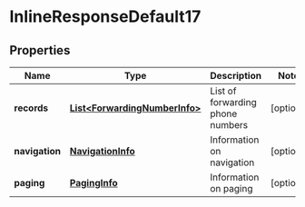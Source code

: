 
# InlineResponseDefault17

## Properties
Name | Type | Description | Notes
------------ | ------------- | ------------- | -------------
**records** | [**List&lt;ForwardingNumberInfo&gt;**](ForwardingNumberInfo.md) | List of forwarding phone numbers |  [optional]
**navigation** | [**NavigationInfo**](NavigationInfo.md) | Information on navigation |  [optional]
**paging** | [**PagingInfo**](PagingInfo.md) | Information on paging |  [optional]



